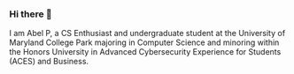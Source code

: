 ### Hi there 👋
I am Abel P, a CS Enthusiast and undergraduate student at the University of Maryland College Park majoring in Computer Science and minoring within the Honors University in Advanced Cybersecurity Experience for Students (ACES) and Business.
